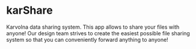 # karShare
Karvolna data sharing system.
This app allows to share your files with anyone!
Our design team strives to create the easiest possible file sharing system so that you can conveniently forward anything to anyone!
